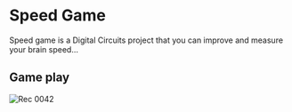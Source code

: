 # Speed Game
Speed game is a Digital Circuits project that you can improve and measure your brain speed...

### 

## Game play
![Rec 0042](https://user-images.githubusercontent.com/90506587/152643063-6cf1a086-ff66-4a27-8d73-76357f463fe1.gif)
